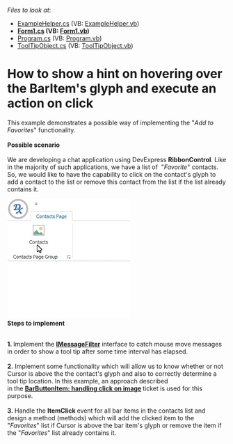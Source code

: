 <!-- default file list -->
*Files to look at*:

* [ExampleHelper.cs](./CS/FavoriteList/ExampleHelper.cs) (VB: [ExampleHelper.vb](./VB/FavoriteList/ExampleHelper.vb))
* **[Form1.cs](./CS/FavoriteList/Form1.cs) (VB: [Form1.vb](./VB/FavoriteList/Form1.vb))**
* [Program.cs](./CS/FavoriteList/Program.cs) (VB: [Program.vb](./VB/FavoriteList/Program.vb))
* [ToolTipObject.cs](./CS/FavoriteList/ToolTipObject.cs) (VB: [ToolTipObject.vb](./VB/FavoriteList/ToolTipObject.vb))
<!-- default file list end -->
# How to show a hint on hovering over the BarItem's glyph and execute an action on click


<p>This example demonstrates a possible way of implementing the "<em>Add to Favorites</em>" functionality.<br><br><strong>Possible scenario</strong><br><br>We are developing a chat application using DevExpress <strong>RibbonControl</strong>. Like in the majority of such applications, we have a list of  "<em>Favorite</em>" contacts. So, we would like to have the capability to click on the contact's glyph to add a contact to the list or remove this contact from the list if the list already contains it.</p>
<img src="https://raw.githubusercontent.com/DevExpress-Examples/how-to-show-a-hint-on-hovering-over-the-baritems-glyph-and-execute-an-action-on-click-t324294/14.2.10+/media/84ff6f99-abf1-11e5-80bf-00155d62480c.png"><br><strong>Steps to implement</strong><br>
<p><br><strong>1. </strong>Implement the <a href="https://msdn.microsoft.com/en-us/library/system.windows.forms.imessagefilter(v=vs.110).aspx"><strong>IMessageFilter</strong></a> interface to catch mouse move messages in order to show a tool tip after some time interval has elapsed. <br><br><strong>2.</strong> Implement some functionality which will allow us to know whether or not Cursor is above the the contact's glyph and also to correctly determine a tool tip location. In this example, an approach described in the <a href="https://www.devexpress.com/Support/Center/p/T231975"><strong>BarButtonItem: handling click on image</strong></a><strong> </strong>ticket is used for this purpose.<br><strong><br>3. </strong>Handle the <strong>ItemClick </strong>event for all bar items in the contacts list and design a method (methods) which will add the clicked item to the "<em>Favorites</em>" list if Cursor is above the bar item's glyph or remove the item if the "<em>Favorites</em>" list already contains it.</p>
<br><br>

<br/>


